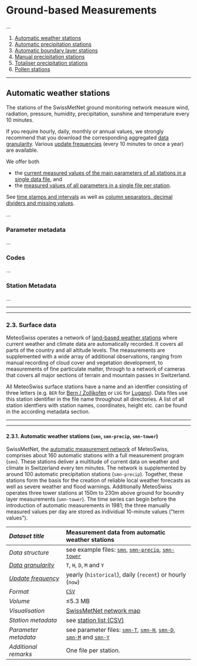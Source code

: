 # Ground-based Measurements
...

1. [Automatic weather stations](https://github.com/MeteoSwiss/ogd-smn/tree/main?tab=readme-ov-file#readme)
2. [Automatic precipitation stations](https://github.com/MeteoSwiss/ogd-smn-precip/tree/main?tab=readme-ov-file#readme)
3. [Automatic boundary layer stations](https://github.com/MeteoSwiss/ogd-smn-tower/tree/main?tab=readme-ov-file#readme)
4. [Manual precipitation stations](https://github.com/MeteoSwiss/ogd-nime/tree/main?tab=readme-ov-file#readme)
5. [Totaliser precipitation stations](https://github.com/MeteoSwiss/ogd-tot/tree/main?tab=readme-ov-file#readme)
6. [Pollen stations](https://github.com/MeteoSwiss/ogd-pollen/tree/main?tab=readme-ov-file#readme)

---

## Automatic weather stations 
The stations of the SwissMetNet ground monitoring network measure wind, radiation, pressure, humidity, precipitation, sunshine and temperature every 10 minutes.

If you require hourly, daily, monthly or annual values, we strongly recommend that you download the corresponding aggregated [data granularity](https://github.com/MeteoSwiss/ogd-general/tree/main#data-granularity). Various [update frequencies](https://github.com/MeteoSwiss/ogd-general/tree/main#data-structure-and-update-cycle) (every 10 minutes to once a year) are available. 

We offer both
- the [current measured values of the main parameters of all stations in a single data file](..), and
- the [measured values of all parameters in a single file per station](..).

See [time stamps and intervals](https://github.com/MeteoSwiss/ogd-general/tree/main#time-stamps-and-time-intervals) as well as [column separators, decimal dividers and missing values](https://github.com/MeteoSwiss/ogd-general/tree/main#column-separators-decimal-dividers-and-missing-values).

...

### Parameter metadata
...

### Codes
...

### Station Metadata
...

---
---

### 2.3. Surface data
MeteoSwiss operates a network of [land-based weather stations](https://www.meteoswiss.admin.ch/weather/measurement-systems/land-based-stations.html) where current weather and climate data are automatically recorded. It covers all parts of the country and all altitude levels. The measurements are supplemented with a wide array of additional observations, ranging from manual recording of cloud cover and vegetation development, to measurements of fine particulate matter, through to a network of cameras that covers all major sections of terrain and mountain passes in Switzerland.

All MeteoSwiss surface stations have a name and an identfier consisting of three letters (e.g. `BER` for [Bern / Zollikofen](https://www.meteoswiss.admin.ch/services-and-publications/applications/measurement-values-and-measuring-networks.html#param=messnetz-automatisch&lang=en&station=BER&chart=hour) or `LUG` for [Lugano](https://www.meteoswiss.admin.ch/services-and-publications/applications/measurement-values-and-measuring-networks.html#param=messnetz-automatisch&lang=en&station=LUG&chart=hour)). Data files use this station identifier in the file name throughout all directories. A list of all station identfiers with station names, coordinates, height etc. can be found in the according metadata section.


---
---

#### 2.3.1. Automatic weather stations (`smn`, `smn-precip`, `smn-tower`)
SwissMetNet, the [automatic measurement network](https://www.meteoswiss.admin.ch/weather/measurement-systems/land-based-stations/automatic-measurement-network.html) of MeteoSwiss, comprises about 160 automatic stations with a full measurement program (`smn`). These stations deliver a multitude of current data on weather and climate in Switzerland every ten minutes. The network is supplemented by around 100 automatic precipitation stations (`smn-precip`). Together, these stations form the basis for the creation of reliable local weather forecasts as well as severe weather and flood warnings. Additionally MeteoSwiss operates three tower stations at 150m to 230m above ground for boundry layer measurements (`smn-tower`). The time series can begin before the introduction of automatic measurements in 1981; the three manually measured values per day are stored as individual 10-minute values ("term values").

| *Dataset title*                | Measurement data from automatic weather stations |
| :----------------------------- | :----------------------------------------------- |
| *Data structure*               | see example files: [`smn`](https://github.com/MeteoSwiss/publication-opendata/tree/main/data-surface/automatic-weather-stations/smn), [`smn-precip`](https://github.com/MeteoSwiss/publication-opendata/tree/main/data-surface/automatic-weather-stations/smn-precip), [`smn-tower`](https://github.com/MeteoSwiss/publication-opendata/tree/main/data-surface/automatic-weather-stations/smn-tower) |
| [*Data granularity*](https://github.com/MeteoSwiss/publication-opendata/tree/main#221-data-granularity) | `T`, `H`, `D`, `M` and `Y` |
| [*Update frequency*](https://github.com/MeteoSwiss/publication-opendata/tree/main#222-data-structure-and-update-cycle) | yearly (`historical`), daily (`recent`) or hourly (`now`) |
| *Format*                       | [`CSV`](https://github.com/MeteoSwiss/publication-opendata/tree/main#224-column-separators-decimal-dividers-and-missing-values) |
| *Volume*                       | ≤5.3 MB |
| *Visualisation*                | [SwissMetNet network map](https://www.meteoswiss.admin.ch/services-and-publications/applications/measurement-values-and-measuring-networks.html#param=messnetz-automatisch&lang=en) |
| *Station metadata*             | see [station list (CSV)](https://data.geo.admin.ch/ch.meteoschweiz.messnetz-automatisch/ch.meteoschweiz.messnetz-automatisch_en.csv) |
| *Parameter metadata*           | see parameter files: [`smn-T`](https://github.com/MeteoSwiss/publication-opendata/blob/main/data-surface/metadaten-parameter/metadata-parameter-smn-T.csv), [`smn-H`](https://github.com/MeteoSwiss/publication-opendata/blob/main/data-surface/metadaten-parameter/metadata-parameter-smn-H.csv), [`smn-D`](https://github.com/MeteoSwiss/publication-opendata/blob/main/data-surface/metadaten-parameter/metadata-parameter-smn-D.csv), [`smn-M`](https://github.com/MeteoSwiss/publication-opendata/blob/main/data-surface/metadaten-parameter/metadata-parameter-smn-M.csv) and [`smn-Y`](https://github.com/MeteoSwiss/publication-opendata/blob/main/data-surface/metadaten-parameter/metadata-parameter-smn-Y.csv)
| *Additional remarks*           | One file per station. |
